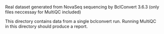 Real dataset generated from NovaSeq sequencing by BclConvert 3.6.3 (only files neccessay for MultiQC included) 

This directory contains data from a single bclconvert run. Running MultiQC in this directory should produce a report. 

